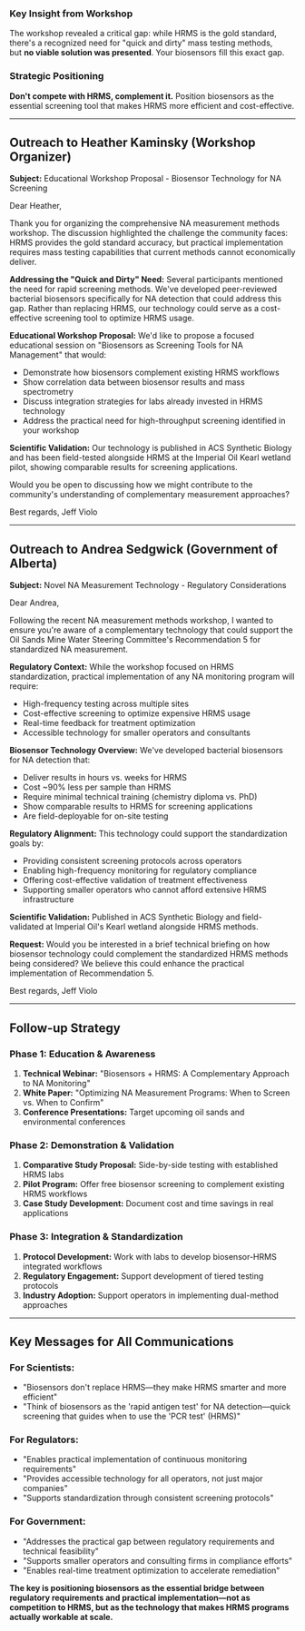 ### **Key Insight from Workshop**

The workshop revealed a critical gap: while HRMS is the gold standard, there's a recognized need for "quick and dirty" mass testing methods, but **no viable solution was presented**. Your biosensors fill this exact gap.

### **Strategic Positioning**

**Don't compete with HRMS, complement it.** Position biosensors as the essential screening tool that makes HRMS more efficient and cost-effective.

---

## **Outreach to Heather Kaminsky (Workshop Organizer)**

**Subject:** Educational Workshop Proposal - Biosensor Technology for NA Screening

Dear Heather,

Thank you for organizing the comprehensive NA measurement methods workshop. The discussion highlighted the challenge the community faces: HRMS provides the gold standard accuracy, but practical implementation requires mass testing capabilities that current methods cannot economically deliver.

**Addressing the "Quick and Dirty" Need:** Several participants mentioned the need for rapid screening methods. We've developed peer-reviewed bacterial biosensors specifically for NA detection that could address this gap. Rather than replacing HRMS, our technology could serve as a cost-effective screening tool to optimize HRMS usage.

**Educational Workshop Proposal:** We'd like to propose a focused educational session on "Biosensors as Screening Tools for NA Management" that would:

- Demonstrate how biosensors complement existing HRMS workflows
- Show correlation data between biosensor results and mass spectrometry
- Discuss integration strategies for labs already invested in HRMS technology
- Address the practical need for high-throughput screening identified in your workshop

**Scientific Validation:** Our technology is published in ACS Synthetic Biology and has been field-tested alongside HRMS at the Imperial Oil Kearl wetland pilot, showing comparable results for screening applications.

Would you be open to discussing how we might contribute to the community's understanding of complementary measurement approaches?

Best regards, Jeff Violo

---

## **Outreach to Andrea Sedgwick (Government of Alberta)**

**Subject:** Novel NA Measurement Technology - Regulatory Considerations

Dear Andrea,

Following the recent NA measurement methods workshop, I wanted to ensure you're aware of a complementary technology that could support the Oil Sands Mine Water Steering Committee's Recommendation 5 for standardized NA measurement.

**Regulatory Context:** While the workshop focused on HRMS standardization, practical implementation of any NA monitoring program will require:

- High-frequency testing across multiple sites
- Cost-effective screening to optimize expensive HRMS usage
- Real-time feedback for treatment optimization
- Accessible technology for smaller operators and consultants

**Biosensor Technology Overview:** We've developed bacterial biosensors for NA detection that:

- Deliver results in hours vs. weeks for HRMS
- Cost ~90% less per sample than HRMS
- Require minimal technical training (chemistry diploma vs. PhD)
- Show comparable results to HRMS for screening applications
- Are field-deployable for on-site testing

**Regulatory Alignment:** This technology could support the standardization goals by:

- Providing consistent screening protocols across operators
- Enabling high-frequency monitoring for regulatory compliance
- Offering cost-effective validation of treatment effectiveness
- Supporting smaller operators who cannot afford extensive HRMS infrastructure

**Scientific Validation:** Published in ACS Synthetic Biology and field-validated at Imperial Oil's Kearl wetland alongside HRMS methods.

**Request:** Would you be interested in a brief technical briefing on how biosensor technology could complement the standardized HRMS methods being considered? We believe this could enhance the practical implementation of Recommendation 5.

Best regards, Jeff Violo

---

## **Follow-up Strategy**

### **Phase 1: Education & Awareness**

1. **Technical Webinar:** "Biosensors + HRMS: A Complementary Approach to NA Monitoring"
2. **White Paper:** "Optimizing NA Measurement Programs: When to Screen vs. When to Confirm"
3. **Conference Presentations:** Target upcoming oil sands and environmental conferences

### **Phase 2: Demonstration & Validation**

1. **Comparative Study Proposal:** Side-by-side testing with established HRMS labs
2. **Pilot Program:** Offer free biosensor screening to complement existing HRMS workflows
3. **Case Study Development:** Document cost and time savings in real applications

### **Phase 3: Integration & Standardization**

1. **Protocol Development:** Work with labs to develop biosensor-HRMS integrated workflows
2. **Regulatory Engagement:** Support development of tiered testing protocols
3. **Industry Adoption:** Support operators in implementing dual-method approaches

---

## **Key Messages for All Communications**

### **For Scientists:**

- "Biosensors don't replace HRMS—they make HRMS smarter and more efficient"
- "Think of biosensors as the 'rapid antigen test' for NA detection—quick screening that guides when to use the 'PCR test' (HRMS)"

### **For Regulators:**

- "Enables practical implementation of continuous monitoring requirements"
- "Provides accessible technology for all operators, not just major companies"
- "Supports standardization through consistent screening protocols"

### **For Government:**

- "Addresses the practical gap between regulatory requirements and technical feasibility"
- "Supports smaller operators and consulting firms in compliance efforts"
- "Enables real-time treatment optimization to accelerate remediation"

**The key is positioning biosensors as the essential bridge between regulatory requirements and practical implementation—not as competition to HRMS, but as the technology that makes HRMS programs actually workable at scale.**